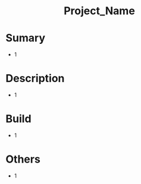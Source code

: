 <h1 align=center>
Project_Name
</h1>

# Sumary

- 1

# Description

- 1

# Build

- 1

# Others

- 1
